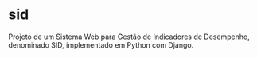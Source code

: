 # sid
Projeto de um Sistema Web para Gestão de Indicadores de Desempenho, denominado SID, implementado em Python com Django.
